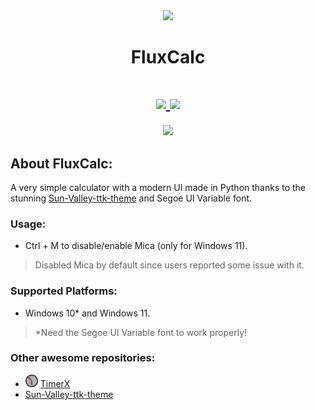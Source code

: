<div align="center">
    <img src="https://raw.githubusercontent.com/Futura-Py/FluxCalc/main/src/icon.ico" width="100"></a> 
    <h1>FluxCalc<h1>    
    <a href="https://github.com/Futura-Py/FluxCalc/releases">
         <img src="https://user-images.githubusercontent.com/86362423/162710522-c40c4f39-a6b9-48bc-84bc-1c6b78319f01.png"
         width="200">
    </a>
    <a>
         <img src="https://user-images.githubusercontent.com/86362423/162727921-b1daf52f-48e4-404e-8a8c-9079acce6a4d.png"
         width="200">
    </a>
</div>
<p align="center">
  <img src="screenshot.png" width = "700"/>
</p>
     
## About FluxCalc:
  A very simple calculator with a modern UI made in Python thanks to the stunning [Sun-Valley-ttk-theme](https://github.com/rdbende/Sun-Valley-ttk-theme) and Segoe UI Variable font.

### Usage:
- Ctrl + M to disable/enable Mica (only for Windows 11). 
>Disabled Mica by default since users reported some issue with it.

### Supported Platforms:
- Windows 10* and Windows 11.

>*Need the Segoe UI Variable font to work properly!
 </div>
 
### Other awesome repositories:
- <a><img src="https://raw.githubusercontent.com/Futura-Py/TimerX/master/assets/logo_new.png"
       width="20"> [TimerX](https://github.com/Futura-Py/TimerX)
- [Sun-Valley-ttk-theme](https://github.com/rdbende/Sun-Valley-ttk-theme)
